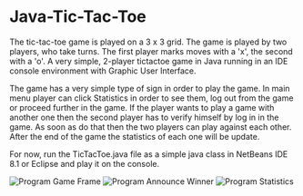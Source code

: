 # Java-Tic-Tac-Toe

The tic-tac-toe game is played on a 3 x 3 grid. 
The game is played by two players, who take turns. The first player marks moves with a 'x', the second with a 'o'.
A very simple, 2-player tictactoe game in Java running in an IDE console environment with Graphic User Interface.

The game has a very simple type of sign in order to play the game. In main menu player can click Statistics in order
to see them, log out from the game or proceed further in the game. If the player wants to play a game with another one
then the second player has to verify himself by log in in the game. As soon as do that then the two players can
play against each other. After the end of the game the statistics of each one will be update.

For now, run the TicTacToe.java file as a simple java class in NetBeans IDE 8.1 or Eclipse and play it on the console.

![Program Game Frame](https://github.com/nikopoly/Java-Tic-Tac-Toe/blob/master/game%20frame.jpg)
![Program Announce Winner](https://github.com/nikopoly/Java-Tic-Tac-Toe/blob/master/announce%20winner.jpg)
![Program Statistics](https://github.com/nikopoly/Java-Tic-Tac-Toe/blob/master/statistics.jpg)

